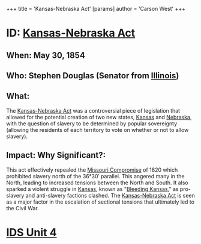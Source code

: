 +++
 title = 'Kansas-Nebraska Act'
[params]
	author = 'Carson West'
+++
# ID: [Kansas-Nebraska Act](./../kansas-nebraska-act/) 
## When: May 30, 1854
## Who: Stephen Douglas (Senator from [Illinois](./../illinois/)) 
## What: 
The [Kansas-Nebraska Act](./../kansas-nebraska-act/) was a controversial piece of legislation that allowed for the potential creation of two new states, [Kansas](./../kansas/) and [Nebraska](./../nebraska/), with the question of slavery to be determined by popular sovereignty (allowing the residents of each territory to vote on whether or not to allow slavery). 
## Impact: Why Significant?: 
This act effectively repealed the [Missouri Compromise](./../missouri-compromise/) of 1820 which prohibited slavery north of the 36°30′ parallel. This angered many in the North, leading to increased tensions between the North and South. It also sparked a violent struggle in [Kansas](./../kansas/), known as "[Bleeding Kansas](./../bleeding-kansas/)," as pro-slavery and anti-slavery factions clashed. The [Kansas-Nebraska Act](./../kansas-nebraska-act/) is seen as a major factor in the escalation of sectional tensions that ultimately led to the Civil War. 

# [IDS Unit 4](./../ids-unit-4/)